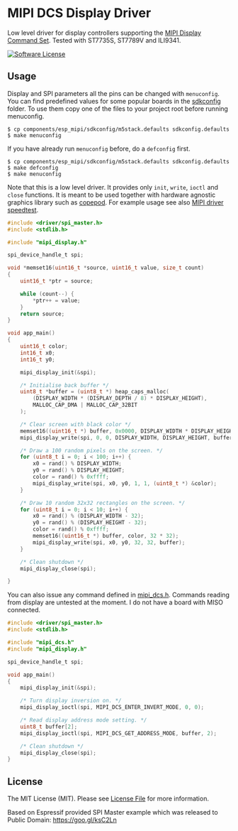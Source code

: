 # MIPI DCS Display Driver

Low level driver for display controllers supporting the [MIPI Display Command Set](https://www.mipi.org/specifications/display-command-set). Tested with ST7735S, ST7789V and ILI9341.

[![Software License](https://img.shields.io/badge/license-MIT-brightgreen.svg?style=flat-square)](LICENSE.md)

## Usage

Display and SPI parameters all the pins can be changed with `menuconfig`. You can find predefined values for some popular boards in the [sdkconfig](https://github.com/tuupola/esp_mipi/tree/master/sdkconfig) folder. To use them copy one of the files to your project root before running menuconfig.

```
$ cp components/esp_mipi/sdkconfig/m5stack.defaults sdkconfig.defaults
$ make menuconfig
```

If you have already run `menuconfig` before, do a `defconfig` first.

```
$ cp components/esp_mipi/sdkconfig/m5stack.defaults sdkconfig.defaults
$ make defconfig
$ make menuconfig
```

Note that this is a low level driver. It provides only `init`, `write`, `ioctl` and `close` functions. It is meant to be used together with hardware agnostic graphics library such as [copepod](https://github.com/tuupola/copepod). For example usage see also [MIPI driver speedtest](https://github.com/tuupola/esp-examples/tree/master/016-mipi-speedtest).

```c
#include <driver/spi_master.h>
#include <stdlib.h>

#include "mipi_display.h"

spi_device_handle_t spi;

void *memset16(uint16_t *source, uint16_t value, size_t count)
{
    uint16_t *ptr = source;

    while (count--) {
        *ptr++ = value;
    }
    return source;
}

void app_main()
{
    uint16_t color;
    int16_t x0;
    int16_t y0;

    mipi_display_init(&spi);

    /* Initialise back buffer */
    uint8_t *buffer = (uint8_t *) heap_caps_malloc(
        (DISPLAY_WIDTH * (DISPLAY_DEPTH / 8) * DISPLAY_HEIGHT),
        MALLOC_CAP_DMA | MALLOC_CAP_32BIT
    );

    /* Clear screen with black color */
    memset16((uint16_t *) buffer, 0x0000, DISPLAY_WIDTH * DISPLAY_HEIGHT);
    mipi_display_write(spi, 0, 0, DISPLAY_WIDTH, DISPLAY_HEIGHT, buffer);

    /* Draw a 100 random pixels on the screen. */
    for (uint8_t i = 0; i < 100; i++) {
        x0 = rand() % DISPLAY_WIDTH;
        y0 = rand() % DISPLAY_HEIGHT;
        color = rand() % 0xffff;
        mipi_display_write(spi, x0, y0, 1, 1, (uint8_t *) &color);
    }

    /* Draw 10 random 32x32 rectangles on the screen. */
    for (uint8_t i = 0; i < 10; i++) {
        x0 = rand() % (DISPLAY_WIDTH - 32);
        y0 = rand() % (DISPLAY_HEIGHT - 32);
        color = rand() % 0xffff;
        memset16((uint16_t *) buffer, color, 32 * 32);
        mipi_display_write(spi, x0, y0, 32, 32, buffer);
    }

    /* Clean shutdown */
    mipi_display_close(spi);

}
```

You can also issue any command defined in [mipi_dcs.h](mipi_dcs.h). Commands   reading from display are untested at the moment. I do not have a board with MISO connected.

```c
#include <driver/spi_master.h>
#include <stdlib.h>

#include "mipi_dcs.h"
#include "mipi_display.h"

spi_device_handle_t spi;

void app_main()
{
    mipi_display_init(&spi);

    /* Turn display inversion on. */
    mipi_display_ioctl(spi, MIPI_DCS_ENTER_INVERT_MODE, 0, 0);

    /* Read display address mode setting. */
    uint8_t buffer[2];
    mipi_display_ioctl(spi, MIPI_DCS_GET_ADDRESS_MODE, buffer, 2);

    /* Clean shutdown */
    mipi_display_close(spi);
}
```

## License

The MIT License (MIT). Please see [License File](LICENSE.md) for more information.

Based on Espressif provided SPI Master example which was released to Public Domain: https://goo.gl/ksC2Ln
